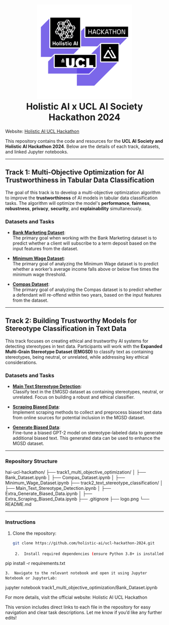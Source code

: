 <h1 align="center">
<img src="logo.png" width="300">
<br>
Holistic AI x UCL AI Society Hackathon 2024
</h1>

Website: [Holistic AI UCL Hackathon](https://hackathon.holisticai.com/)

This repository contains the code and resources for the **UCL AI Society and Holistic AI Hackathon 2024**. Below are the details of each track, datasets, and linked Jupyter notebooks.

---

## Track 1: Multi-Objective Optimization for AI Trustworthiness in Tabular Data Classification

The goal of this track is to develop a multi-objective optimization algorithm to improve the **trustworthiness** of AI models in tabular data classification tasks. The algorithm will optimize the model's **performance**, **fairness**, **robustness**, **privacy**, **security**, and **explainability** simultaneously.

### Datasets and Tasks

- [**Bank Marketing Dataset**](track1_multi_objective_optimization/Bank_Dataset.ipynb):  
  The primary goal when working with the Bank Marketing dataset is to predict whether a client will subscribe to a term deposit based on the input features from the dataset.

- [**Minimum Wage Dataset**](track1_multi_objective_optimization/Minimum_Wage_Dataset.ipynb):  
  The primary goal of analyzing the Minimum Wage dataset is to predict whether a worker’s average income falls above or below five times the minimum wage threshold.

- [**Compas Dataset**](track1_multi_objective_optimization/Compas_Dataset.ipynb):  
  The primary goal of analyzing the Compas dataset is to predict whether a defendant will re-offend within two years, based on the input features from the dataset.

---

## Track 2: Building Trustworthy Models for Stereotype Classification in Text Data

This track focuses on creating ethical and trustworthy AI systems for detecting stereotypes in text data. Participants will work with the **Expanded Multi-Grain Stereotype Dataset (EMGSD)** to classify text as containing stereotypes, being neutral, or unrelated, while addressing key ethical considerations.

### Datasets and Tasks

- [**Main Text Stereotype Detection**](track2_text_stereotype_classification/Main_Text_Stereotype_Detection.ipynb):  
  Classify text in the EMGSD dataset as containing stereotypes, neutral, or unrelated. Focus on building a robust and ethical classifier.

- [**Scraping Biased Data**](track2_text_stereotype_classification/Extra_Scraping_Biased_Data.ipynb):  
  Implement scraping methods to collect and preprocess biased text data from online sources for potential inclusion in the MGSD dataset.

- [**Generate Biased Data**](track2_text_stereotype_classification/Extra_Generate_Biased_Data.ipynb):  
  Fine-tune a biased GPT-2 model on stereotype-labeled data to generate additional biased text. This generated data can be used to enhance the MGSD dataset.


---

### Repository Structure

hai-ucl-hackathon/
├── track1_multi_objective_optimization/
│   ├── Bank_Dataset.ipynb
│   ├── Compas_Dataset.ipynb
│   ├── Minimum_Wage_Dataset.ipynb
├── track2_text_stereotype_classification/
│   ├── Main_Text_Stereotype_Detection.ipynb
│   ├── Extra_Generate_Biased_Data.ipynb
│   ├── Extra_Scraping_Biased_Data.ipynb
├── .gitignore
├── logo.png
└── README.md

---

### Instructions

1. Clone the repository:
   ```bash
   git clone https://github.com/holistic-ai/ucl-hackathon-2024.git

	2.	Install required dependencies (ensure Python 3.8+ is installed):

pip install -r requirements.txt


	3.	Navigate to the relevant notebook and open it using Jupyter Notebook or JupyterLab:

jupyter notebook track1_multi_objective_optimization/Bank_Dataset.ipynb

For more details, visit the official website: Holistic AI UCL Hackathon

This version includes direct links to each file in the repository for easy navigation and clear task descriptions. Let me know if you’d like any further edits!